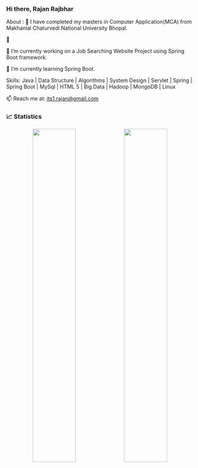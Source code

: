 ### Hi there, Rajan Rajbhar

About :
🔭 I have completed my masters in Computer Application(MCA) from Makhanlal Chaturvedi National University Bhopal.

🔭 

🔭 I’m currently working on a Job Searching Website Project using Spring Boot framework.

🌱 I’m currently learning Spring Boot.

Skills: Java | Data Structure | Algorithms | System Design | Servlet | Spring | Spring Boot | MySql | HTML 5 | Big Data | Hadoop | MongoDB | Linux

📫 Reach me at: its1.rajan@gmail.com

### 📈 Statistics 

 

<p align="center">  
<img width="48%" src="https://github-readme-stats.vercel.app/api?username=Rajan9721&show_icons=true&theme=tokyonight" />
<img width="48%" src="https://github-readme-streak-stats.herokuapp.com/?user=Rajan9721&theme=tokyonight" />
</p>
